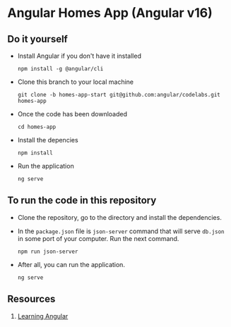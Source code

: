 # Angular Homes App (Angular v16)

## Do it yourself

- Install Angular if you don't have it installed

  `npm install -g @angular/cli`

- Clone this branch to your local machine

  `git clone -b homes-app-start git@github.com:angular/codelabs.git homes-app`

- Once the code has been downloaded

  `cd homes-app`

- Install the depencies

  `npm install` 

- Run the application 

  `ng serve`

## To run the code in this repository

- Clone the repository, go to the directory and install the dependencies.

- In the `package.json` file is `json-server` command that will serve `db.json` in some port of your computer. Run the next command.

  `npm run json-server`

- After all, you can run the application.

  `ng serve`

## Resources

1. [Learning Angular](https://www.youtube.com/playlist?list=PL1w1q3fL4pmj9k1FrJ3Pe91EPub2_h4jF)
